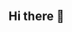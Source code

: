 ## Hi there 👋

<!--
**Aishu-png/Aishu-png** is a ✨ _special_ ✨ repository because its `README.md` (this file) appears on your GitHub profile.


- 🔭 I’m currently working on devoloping my skill on python full stack development.
- 🌱 I’m currently learning python.
- 🤔 I’m looking for help with github and its functions.
- 📫 How to reach me: linkedin (linkedin.com/in/aiswarya-s-2331a727a)
- 😄 Pronouns: she/her
-->
